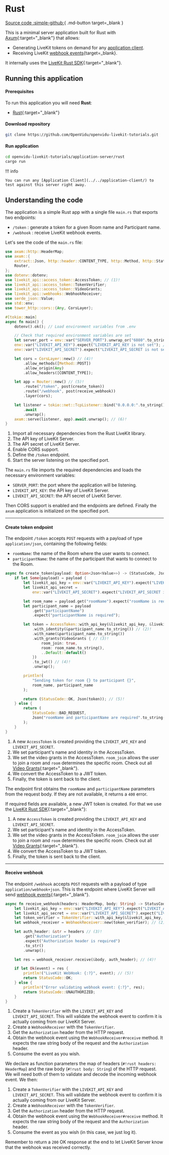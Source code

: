 # Rust

[Source code :simple-github:](https://github.com/OpenVidu/openvidu-livekit-tutorials/tree/master/application-server/rust){ .md-button target=\_blank }

This is a minimal server application built for Rust with [Axum](https://github.com/tokio-rs/axum){:target="\_blank"} that allows:

- Generating LiveKit tokens on demand for any [application client](../../application-client/).
- Receiving LiveKit [webhook events](https://docs.livekit.io/realtime/server/webhooks/){target=\_blank}.

It internally uses the [LiveKit Rust SDK](https://github.com/livekit/rust-sdks){:target="\_blank"}.

## Running this application

#### Prerequisites

To run this application you will need **Rust**:

- [Rust](https://www.rust-lang.org/tools/install){:target="\_blank"}

#### Download repository

```bash
git clone https://github.com/OpenVidu/openvidu-livekit-tutorials.git
```

#### Run application

```bash
cd openvidu-livekit-tutorials/application-server/rust
cargo run
```

!!! info

    You can run any [Application Client](../../application-client/) to test against this server right away.

## Understanding the code

The application is a simple Rust app with a single file `main.rs` that exports two endpoints:

- `/token` : generate a token for a given Room name and Participant name.
- `/webhook` : receive LiveKit webhook events.

Let's see the code of the `main.rs` file:

```rust title="<a href='https://github.com/OpenVidu/openvidu-livekit-tutorials/blob/master/application-server/rust/src/main.rs#L1-L38' target='_blank'>main.rs</a>" linenums="1"
use axum::http::HeaderMap;
use axum::{
    extract::Json, http::header::CONTENT_TYPE, http::Method, http::StatusCode, routing::post,
    Router,
};
use dotenv::dotenv;
use livekit_api::access_token::AccessToken; // (1)!
use livekit_api::access_token::TokenVerifier;
use livekit_api::access_token::VideoGrants;
use livekit_api::webhooks::WebhookReceiver;
use serde_json::Value;
use std::env;
use tower_http::cors::{Any, CorsLayer};

#[tokio::main]
async fn main() {
    dotenv().ok(); // Load environment variables from .env

    // Check that required environment variables are set
    let server_port = env::var("SERVER_PORT").unwrap_or("6080".to_string());
    env::var("LIVEKIT_API_KEY").expect("LIVEKIT_API_KEY is not set"); // (2)!
    env::var("LIVEKIT_API_SECRET").expect("LIVEKIT_API_SECRET is not set"); // (3)!

    let cors = CorsLayer::new() // (4)!
        .allow_methods([Method::POST])
        .allow_origin(Any)
        .allow_headers([CONTENT_TYPE]);

    let app = Router::new() // (5)!
        .route("/token", post(create_token))
        .route("/webhook", post(receive_webhook))
        .layer(cors);

    let listener = tokio::net::TcpListener::bind("0.0.0.0:".to_string() + &server_port)
        .await
        .unwrap();
    axum::serve(listener, app).await.unwrap(); // (6)!
}
```

1. Import all necessary dependencies from the Rust LiveKit library.
2. The API key of LiveKit Server.
3. The API secret of LiveKit Server.
4. Enable CORS support.
5. Define the `/token` endpoint.
6. Start the server listening on the specified port.

The `main.rs` file imports the required dependencies and loads the necessary environment variables:

- `SERVER_PORT`: the port where the application will be listening.
- `LIVEKIT_API_KEY`: the API key of LiveKit Server.
- `LIVEKIT_API_SECRET`: the API secret of LiveKit Server.

Then CORS support is enabled and the endpoints are defined. Finally the `axum` application is initialized on the specified port.

---

#### Create token endpoint

The endpoint `/token` accepts `POST` requests with a payload of type `application/json`, containing the following fields:

- `roomName`: the name of the Room where the user wants to connect.
- `participantName`: the name of the participant that wants to connect to the Room.

```rust title="<a href='https://github.com/OpenVidu/openvidu-livekit-tutorials/blob/master/application-server/rust/src/main.rs#L40-L74' target='_blank'>main.rs</a>" linenums="40"
async fn create_token(payload: Option<Json<Value>>) -> (StatusCode, Json<String>) {
    if let Some(payload) = payload {
        let livekit_api_key = env::var("LIVEKIT_API_KEY").expect("LIVEKIT_API_KEY is not set");
        let livekit_api_secret =
            env::var("LIVEKIT_API_SECRET").expect("LIVEKIT_API_SECRET is not set");

        let room_name = payload.get("roomName").expect("roomName is required");
        let participant_name = payload
            .get("participantName")
            .expect("participantName is required");

        let token = AccessToken::with_api_key(&livekit_api_key, &livekit_api_secret) // (1)!
            .with_identity(&participant_name.to_string()) // (2)!
            .with_name(&participant_name.to_string())
            .with_grants(VideoGrants { // (3)!
                room_join: true,
                room: room_name.to_string(),
                ..Default::default()
            })
            .to_jwt() // (4)!
            .unwrap();

        println!(
            "Sending token for room {} to participant {}",
            room_name, participant_name
        );

        return (StatusCode::OK, Json(token)); // (5)!
    } else {
        return (
            StatusCode::BAD_REQUEST,
            Json("roomName and participantName are required".to_string()),
        );
    }
}
```

1. A new `AccessToken` is created providing the `LIVEKIT_API_KEY` and `LIVEKIT_API_SECRET`.
2. We set participant's name and identity in the AccessToken.
3. We set the video grants in the AccessToken. `room_joim` allows the user to join a room and `room` determines the specific room. Check out all [Video Grants](https://docs.livekit.io/realtime/concepts/authentication/#Video-grant){:target="\_blank"}.
4. We convert the AccessToken to a JWT token.
5. Finally, the token is sent back to the client.

The endpoint first obtains the `roomName` and `participantName` parameters from the request body. If they are not available, it returns a `400` error.

If required fields are available, a new JWT token is created. For that we use the [LiveKit Rust SDK](https://github.com/livekit/rust-sdks){:target="\_blank"}:

1. A new `AccessToken` is created providing the `LIVEKIT_API_KEY` and `LIVEKIT_API_SECRET`.
2. We set participant's name and identity in the AccessToken.
3. We set the video grants in the AccessToken. `room_joim` allows the user to join a room and `room` determines the specific room. Check out all [Video Grants](https://docs.livekit.io/realtime/concepts/authentication/#Video-grant){:target="\_blank"}.
4. We convert the AccessToken to a JWT token.
5. Finally, the token is sent back to the client.

---

#### Receive webhook

The endpoint `/webhook` accepts `POST` requests with a payload of type `application/webhook+json`. This is the endpoint where LiveKit Server will send [webhook events](https://docs.livekit.io/realtime/server/webhooks/#Events){:target="\_blank"}.

```rust title="<a href='https://github.com/OpenVidu/openvidu-livekit-tutorials/blob/master/application-server/rust/src/main.rs#L76-L97' target='_blank'>main.rs</a>" linenums="76"
async fn receive_webhook(headers: HeaderMap, body: String) -> StatusCode {
    let livekit_api_key = env::var("LIVEKIT_API_KEY").expect("LIVEKIT_API_KEY is not set");
    let livekit_api_secret = env::var("LIVEKIT_API_SECRET").expect("LIVEKIT_API_SECRET is not set");
    let token_verifier = TokenVerifier::with_api_key(&livekit_api_key, &livekit_api_secret); // (1)!
    let webhook_receiver = WebhookReceiver::new(token_verifier); // (2)!

    let auth_header: &str = headers // (3)!
        .get("Authorization")
        .expect("Authorization header is required")
        .to_str()
        .unwrap();

    let res = webhook_receiver.receive(&body, auth_header); // (4)!

    if let Ok(event) = res {
        println!("LiveKit WebHook: {:?}", event); // (5)!
        return StatusCode::OK;
    } else {
        println!("Error validating webhook event: {:?}", res);
        return StatusCode::UNAUTHORIZED;
    }
}
```

1. Create a `TokenVerifier` with the `LIVEKIT_API_KEY` and `LIVEKIT_API_SECRET`. This will validate the webhook event to confirm it is actually coming from our LiveKit Server.
2. Create a `WebhookReceiver` with the `TokenVerifier`.
3. Get the `Authorization` header from the HTTP request.
4. Obtain the webhook event using the `WebhookReceiver#receive` method. It expects the raw string body of the request and the `Authorization` header.
5. Consume the event as you wish.

We declare as function parameters the map of headers (`#!rust headers: HeaderMap`) and the raw body (`#!rust body: String`) of the HTTP request. We will need both of them to validate and decode the incoming webhook event. We then:

1. Create a `TokenVerifier` with the `LIVEKIT_API_KEY` and `LIVEKIT_API_SECRET`. This will validate the webhook event to confirm it is actually coming from our LiveKit Server.
2. Create a `WebhookReceiver` with the `TokenVerifier`.
3. Get the `Authorization` header from the HTTP request.
4. Obtain the webhook event using the `WebhookReceiver#receive` method. It expects the raw string body of the request and the `Authorization` header.
5. Consume the event as you wish (in this case, we just log it).

Remember to return a `200` OK response at the end to let LiveKit Server know that the webhook was received correctly.

<br>